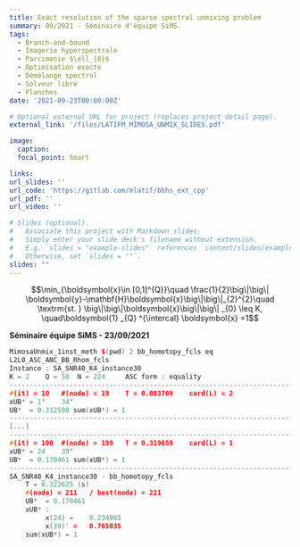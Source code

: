```yaml
---
title: Exact resolution of the sparse spectral unmixing problem
summary: 09/2021 - Séminaire d'équipe SiMS.
tags:
  - Branch-and-bound
  - Imagerie hyperspectrale
  - Parcimonie $\ell_{0}$
  - Optimisation exacte
  - Démélange spectral
  - Solveur libre
  - Planches
date: '2021-09-23T00:00:00Z'

# Optional external URL for project (replaces project detail page).
external_link: '/files/LATIFM_MIMOSA_UNMIX_SLIDES.pdf'

image:
  caption:
  focal_point: Smart

links:
url_slides: ''
url_code: 'https://gitlab.com/mlatif/bbhs_ext_cpp'
url_pdf: ''
url_video: ''

# Slides (optional).
#   Associate this project with Markdown slides.
#   Simply enter your slide deck's filename without extension.
#   E.g. `slides = "example-slides"` references `content/slides/example-slides.md`.
#   Otherwise, set `slides = ""`.
slides: ""
---
```


$$\min_{\boldsymbol{x}\in [0,1]^{Q}}\quad \frac{1}{2}\big\|\big\| \boldsymbol{y}-\mathbf{H}\boldsymbol{x}\big\|\big\|_{2}^{2}\quad  \textrm{st. } \big\|\big\|\boldsymbol{x}\big\|\big\| _{0} \leq K, \quad\boldsymbol{1} _{Q} ^{\intercal}  \boldsymbol{x} =1$$

**Séminaire équipe SiMS - 23/09/2021**



```cpp
MimosaUnmix_1inst_meth $(pwd) 2 bb_homotopy_fcls eq
L2L0_ASC_ANC_BB_Rhom_fcls
Instance : SA_SNR40_K4_instance30
K = 2	 Q = 50	 N = 224	 ASC form : equality
-----------------------------------------------------------------------
#(it) = 10	 #(node) = 19	 T = 0.083769	 card(L) = 2
xUB* = 1'	 34'	 
UB*  = 0.312598	sum(xUB*) = 1
-----------------------------------------------------------------------
[...]
-----------------------------------------------------------------------
#(it) = 100	 #(node) = 199	 T = 0.319659	 card(L) = 1
xUB* = 24	 39'	 
UB*  = 0.170461	sum(xUB*) = 1
-----------------------------------------------------------------------
SA_SNR40_K4_instance30 - bb_homotopy_fcls
	T = 0.322625 (s)
	#(node) = 211	/ best(node) = 221
	UB*  = 0.170461
	xUB* :
		 x(24) = 	0.234965
		 x(39)' = 	0.765035
	sum(xUB*) = 1
```
